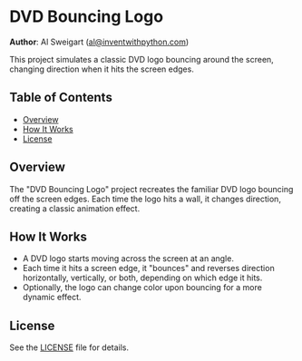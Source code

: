 # DVD Bouncing Logo
**Author**: Al Sweigart (al@inventwithpython.com)

This project simulates a classic DVD logo bouncing around the screen, changing direction when it hits the screen edges.

## Table of Contents
- [Overview](#overview)
- [How It Works](#how-it-works)
- [License](#license)

## Overview
The "DVD Bouncing Logo" project recreates the familiar DVD logo bouncing off the screen edges. Each time the logo hits a wall, it changes direction, creating a classic animation effect.

## How It Works
- A DVD logo starts moving across the screen at an angle.
- Each time it hits a screen edge, it "bounces" and reverses direction horizontally, vertically, or both, depending on which edge it hits.
- Optionally, the logo can change color upon bouncing for a more dynamic effect.

## License
See the [LICENSE](LICENSE) file for details.
